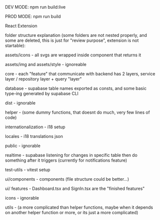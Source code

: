 DEV MODE:
npm run build:live

PROD MODE:
npm run build

React Extension

folder structure explanation (some folders are not nested properly, and some are deleted, this is just for "review purpose", extension is not startable):

assets/icons - all svgs are wrapped inside component that returns it

assets/img and assets/style - ignoreable

core - each "feature" that communicate with backend has 2 layers, service layer / repository layer + query "layer"

database - supabase table names exported as consts, and some basic type-ing generated by supabase CLI

dist - ignorable

helper - (some dummy functions, that doesnt do much, very few lines of code)

internationalization - i18 setup

locales - i18 translations json

public - ignorable

realtime - supabase listening for changes in specific table then do something after it triggers (currently for notifications feature)

test-utils - vitest setup

ui/components - components (file structure could be better...)

ui/ features - Dashboard.tsx and SignIn.tsx are the "finished features"

icons - ignorable

utils - (a more complicated than helper functions, maybe when it depends on another helper function or more, or its just a more complicated)
